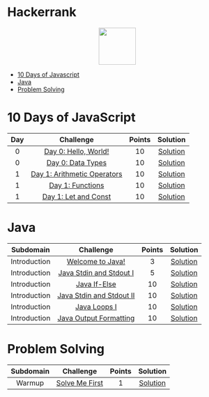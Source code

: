 # Hackerrank


<p align="center">
    <a href="https://www.hackerrank.com/carobima">
      <img height=85 src="https://d3keuzeb2crhkn.cloudfront.net/hackerrank/assets/styleguide/logo_wordmark-f5c5eb61ab0a154c3ed9eda24d0b9e31.svg">
    </a>
</p>

* [10 Days of Javascript](#10-days-of-javascript)
* [Java](#java)
* [Problem Solving](#problem-solving)



# 10 Days of JavaScript

| Day |                                                          Challenge                                                         | Points |                                                                                          Solution                                                                                         |
|:---:|:--------------------------------------------------------------------------------------------------------------------------:|:---------:|:----------------------------------------------------------------------------------------------------------------------------------------------------------------------------------------:|
|  0  | [Day 0: Hello, World!](https://www.hackerrank.com/challenges/js10-hello-world/problem)                                     |   10   | [Solution](https://github.com/CaroBima/Hackerrank/blob/main/JavaScript/10DaysofJavascript/Day%201%20-%20Arithmetic%20Operators.js)                |
|  0  | [Day 0: Data Types](https://www.hackerrank.com/challenges/js10-data-types/problem)                                              |   10   | [Solution](https://github.com/CaroBima/Hackerrank/tree/main/JavaScript/10%20Days%20of%20Javascript)                                 |
|  1  | [Day 1: Arithmetic Operators](https://www.hackerrank.com/challenges/js10-arithmetic-operators/problem)                          |   10   | [Solution](https://github.com/CaroBima/Hackerrank/blob/main/JavaScript/10DaysofJavascript/Day%201%20-%20Arithmetic%20Operators.js)                                  |
|  1  | [Day 1: Functions](https://www.hackerrank.com/challenges/js10-function/problem)                                       |   10   | [Solution](https://github.com/CaroBima/Hackerrank/blob/main/JavaScript/10DaysofJavascript/Day%201%20-%20Functions.js)     |
|  1  | [Day 1: Let and Const](https://www.hackerrank.com/challenges/js10-let-and-const/problem)                                       |   10   | [Solution](https://github.com/CaroBima/Hackerrank/blob/main/JavaScript/10DaysofJavascript/Day%201%20-%20Functions.js)     |



# Java

|        Subdomain            |                                            Challenge                                                   |             Points            |                                             Solution                                                   |
|:---------------------------:|:----------------------------------------------------------------------------------------------------:|:------------------------------:|:------------------------------------------------------------------------------------------------------:|
|         Introduction        | [Welcome to Java!](https://www.hackerrank.com/challenges/welcome-to-java)                              |                3              | [Solution](https://www.hackerrank.com/challenges/welcome-to-java/submissions/code/208361055)            |
|         Introduction        | [Java Stdin and Stdout I](https://www.hackerrank.com/challenges/java-stdin-and-stdout-1)               |                5              | [Solution](https://www.hackerrank.com/challenges/java-stdin-and-stdout-1/submissions/code/208364926)    |
|         Introduction        | [Java If-Else](https://www.hackerrank.com/challenges/java-if-else)                                     |               10              | [Solution](https://www.hackerrank.com/challenges/java-if-else/submissions/code/213387633)               |
|         Introduction        | [Java Stdin and Stdout II](https://www.hackerrank.com/challenges/java-stdin-stdout/problem)                                     |               10              | [Solution](https://www.hackerrank.com/challenges/java-stdin-stdout/submissions/code/213386817)               |
|         Introduction        | [Java Loops I](https://www.hackerrank.com/challenges/java-loops-i/problem)                                     |               10              | [Solution](https://www.hackerrank.com/challenges/java-loops-i/submissions/code/213471884)               |
|         Introduction        | [Java Output Formatting](https://www.hackerrank.com/challenges/java-output-formatting/problem)                                     |               10              | [Solution](https://www.hackerrank.com/challenges/java-output-formatting/submissions/code/251765974)               |


# Problem Solving

|        Subdomain            |                                            Challenge                                                   |             Points            |                                             Solution                                                   |
|:---------------------------:|:----------------------------------------------------------------------------------------------------:|:------------------------------:|:------------------------------------------------------------------------------------------------------:|
|        Warmup       | [Solve Me First](https://www.hackerrank.com/challenges/solve-me-first/problem)                              |                1              | [Solution](https://www.hackerrank.com/challenges/solve-me-first/submissions/code/222678143)            |

